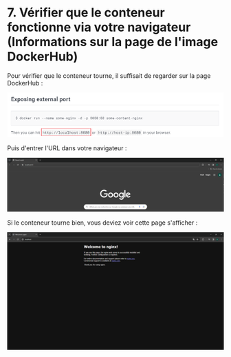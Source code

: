 # 7. Vérifier que le conteneur fonctionne via votre navigateur (Informations sur la page de l'image DockerHub)

Pour vérifier que le conteneur tourne, il suffisait de regarder sur la page DockerHub :

![](./assets/docker-hub.png)

Puis d'entrer l'URL dans votre navigateur :

![](./assets/url-to-hit.png)

Si le conteneur tourne bien, vous deviez voir cette page s'afficher :

![](./assets/result.png)